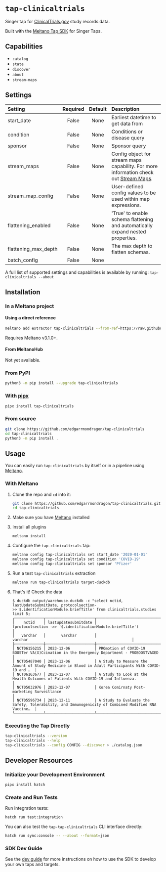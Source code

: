 # `tap-clinicaltrials`

Singer tap for [ClinicalTrials.gov](https://clinicaltrials.gov/data-about-studies/learn-about-api) study records data.

Built with the [Meltano Tap SDK](https://sdk.meltano.com) for Singer Taps.

## Capabilities

* `catalog`
* `state`
* `discover`
* `about`
* `stream-maps`

## Settings

| Setting             | Required | Default | Description |
|:--------------------|:--------:|:-------:|:------------|
| start_date          | False    | None    | Earliest datetime to get data from |
| condition           | False    | None    | Conditions or disease query |
| sponsor             | False    | None    | Sponsor query |
| stream_maps         | False    | None    | Config object for stream maps capability. For more information check out [Stream Maps](https://sdk.meltano.com/en/latest/stream_maps.html). |
| stream_map_config   | False    | None    | User-defined config values to be used within map expressions. |
| flattening_enabled  | False    | None    | 'True' to enable schema flattening and automatically expand nested properties. |
| flattening_max_depth| False    | None    | The max depth to flatten schemas. |
| batch_config        | False    | None    |             |

A full list of supported settings and capabilities is available by running: `tap-clinicaltrials --about`

## Installation

### In a Meltano project

#### Using a direct reference

```bash
meltano add extractor tap-clinicaltrials --from-ref=https://raw.githubusercontent.com/edgarrmondragon/tap-clinicaltrials/main/plugin.yaml
```

Requires Meltano v3.1.0+.

#### From MeltanoHub

Not yet available.

### From PyPI

```bash
python3 -m pip install --upgrade tap-clinicaltrials
```

### With [pipx][pipx]

```bash
pipx install tap-clinicaltrials
```

[pipx]: https://github.com/pypa/pipx

### From source

```bash
git clone https://github.com/edgarrmondragon/tap-clinicaltrials
cd tap-clinicaltrials
python3 -m pip install .
```

## Usage

You can easily run `tap-clinicaltrials` by itself or in a pipeline using [Meltano](https://meltano.com/).

### With Meltano

1. Clone the repo and `cd` into it:

   ```bash
   git clone https://github.com/edgarrmondragon/tap-clinicaltrials.git
   cd tap-clinicaltrials
   ```

1. Make sure you have [Meltano](https://docs.meltano.com/guide/installation-guide) installed

1. Install all plugins

   ```bash
   meltano install
   ```

1. Configure the `tap-clinicaltrials` tap:

   ```bash
   meltano config tap-clinicaltrials set start_date '2020-01-01'
   meltano config tap-clinicaltrials set condition 'COVID-19'
   meltano config tap-clinicaltrials set sponsor 'Pfizer'
   ```

1. Run a test `tap-clinicaltrials` extraction

   ```bash
   meltano run tap-clinicaltrials target-duckdb
   ```

1. That's it! Check the data

   ```console
   $ duckdb output/warehouse.duckdb -c "select nctid, lastUpdateSubmitDate, protocolsection->>'$.identificationModule.briefTitle' from clinicaltrials.studies limit 5;
   ┌─────────────┬──────────────────────┬─────────────────────────────────────────────────────────────────────────────────────────────────────┐
   │    nctid    │ lastupdatesubmitdate │                      (protocolsection ->> '$.identificationModule.briefTitle')                      │
   │   varchar   │       varchar        │                                               varchar                                               │
   ├─────────────┼──────────────────────┼─────────────────────────────────────────────────────────────────────────────────────────────────────┤
   │ NCT06156215 │ 2023-12-06           │ PROmotion of COVID-19 BOOSTer VA(X)Ccination in the Emergency Department - PROBOOSTVAXED            │
   │ NCT05487040 │ 2023-12-06           │ A Study to Measure the Amount of Study Medicine in Blood in Adult Participants With COVID-19 and …  │
   │ NCT06163677 │ 2023-12-07           │ A Study to Look at the Health Outcomes of Patients With COVID-19 and Influenza.                     │
   │ NCT05032976 │ 2023-12-07           │ Korea Comirnaty Post-marketing Surveillance                                                         │
   │ NCT05596734 │ 2023-12-11           │ A Study to Evaluate the Safety, Tolerability, and Immunogenicity of Combined Modified RNA Vaccine…  │
   └─────────────┴──────────────────────┴─────────────────────────────────────────────────────────────────────────────────────────────────────┘
   ```

### Executing the Tap Directly

```bash
tap-clinicaltrials --version
tap-clinicaltrials --help
tap-clinicaltrials --config CONFIG --discover > ./catalog.json
```

## Developer Resources

### Initialize your Development Environment

```bash
pipx install hatch
```

### Create and Run Tests

Run integration tests:

```bash
hatch run test:integration
```

You can also test the `tap-tap-clinicaltrials` CLI interface directly:

```bash
hatch run sync:console -- --about --format=json
```

### SDK Dev Guide

See the [dev guide](https://sdk.meltano.com/en/latest/dev_guide.html) for more instructions on how to use the SDK to
develop your own taps and targets.

